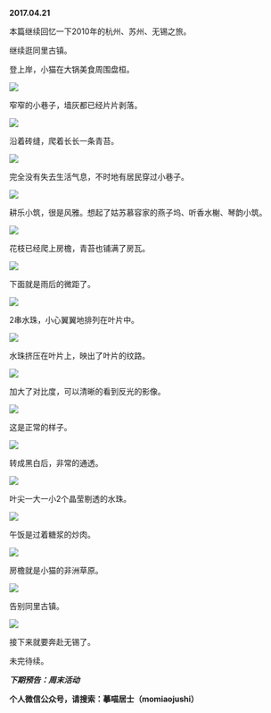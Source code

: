 
          
            
**2017.04.21**

本篇继续回忆一下2010年的杭州、苏州、无锡之旅。

继续逛同里古镇。

登上岸，小猫在大锅美食周围盘桓。




![](img/51001-d793fb4a6f407edd.jpg)




窄窄的小巷子，墙灰都已经片片剥落。




![](img/51001-5a933d240fdc3b63.jpg)




沿着砖缝，爬着长长一条青苔。




![](img/51001-8557594c9d69e1aa.jpg)




完全没有失去生活气息，不时地有居民穿过小巷子。




![](img/51001-d434daba5c785e68.jpg)




耕乐小筑，很是风雅。想起了姑苏慕容家的燕子坞、听香水榭、琴韵小筑。




![](img/51001-c4d1432b34ba9c7b.jpg)




花枝已经爬上房檐，青苔也铺满了房瓦。




![](img/51001-5214a25a7242d677.jpg)




下面就是雨后的微距了。




![](img/51001-30e552cec8dde56d.jpg)




2串水珠，小心翼翼地排列在叶片中。




![](img/51001-4cf087ebbe66c275.jpg)




水珠挤压在叶片上，映出了叶片的纹路。




![](img/51001-e6e7d9978edd1b91.jpg)




加大了对比度，可以清晰的看到反光的影像。




![](img/51001-cc4b1426d27789e2.jpg)




这是正常的样子。




![](img/51001-f94455187fbf0edb.jpg)




转成黑白后，非常的通透。




![](img/51001-3fb3dd15f3ca6736.jpg)




叶尖一大一小2个晶莹剔透的水珠。




![](img/51001-e3e2e8741a1f3d65.jpg)




午饭是过着糖浆的炒肉。




![](img/51001-892921d43d641d36.jpg)




房檐就是小猫的非洲草原。




![](img/51001-ee3eb97d0ae046b1.jpg)




告别同里古镇。




![](img/51001-96d0923a9de72b57.jpg)




接下来就要奔赴无锡了。

未完待续。


***下期预告：周末活动***


**个人微信公众号，请搜索：摹喵居士（momiaojushi）**

          
        